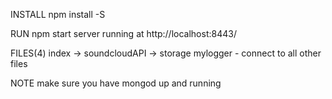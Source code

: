 INSTALL
npm install -S

RUN
npm start
server running at http://localhost:8443/

FILES(4)
index -> soundcloudAPI -> storage
mylogger - connect to all other files


NOTE
make sure you have mongod up and running